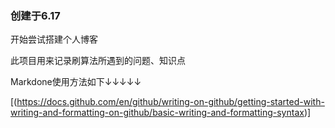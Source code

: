 ### 创建于6.17

开始尝试搭建个人博客

此项目用来记录刷算法所遇到的问题、知识点

Markdone使用方法如下↓↓↓↓↓

[(https://docs.github.com/en/github/writing-on-github/getting-started-with-writing-and-formatting-on-github/basic-writing-and-formatting-syntax)]

